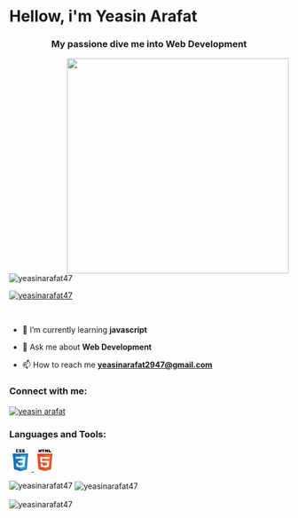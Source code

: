 <h1>Hellow, i'm Yeasin Arafat</h1>

<h3 align="center">My passione dive me into Web Development</h3>

<img align="right" alt="" class="bh ln na c" width="400" height="388" loading="eager" role="presentation" src="https://miro.medium.com/v2/resize:fit:1000/1*-ntL3Dsvc-dJ5cLGRtSuEw.gif">

<p align="left"> <img src="https://komarev.com/ghpvc/?username=yeasinarafat47&label=Profile%20views&color=0e75b6&style=flat" alt="yeasinarafat47" /> </p>

<p align="left"> <a href="https://github.com/ryo-ma/github-profile-trophy"><img src="https://github-profile-trophy.vercel.app/?username=yeasinarafat47" alt="yeasinarafat47" /></a> </p>

<p align="left"> <a href="https://twitter.com/" target="blank"><img src="https://img.shields.io/twitter/follow/?logo=twitter&style=for-the-badge" alt="" /></a> </p>

- 🌱 I’m currently learning **javascript**

- 💬 Ask me about **Web Development**

- 📫 How to reach me **yeasinarafat2947@gmail.com**

<h3 align="left">Connect with me:</h3>
<p align="left">
<a href="https://fb.com/yeasin arafat" target="blank"><img align="center" src="https://raw.githubusercontent.com/rahuldkjain/github-profile-readme-generator/master/src/images/icons/Social/facebook.svg" alt="yeasin arafat" height="30" width="40" /></a>
</p>

<h3 align="left">Languages and Tools:</h3>
<p align="left"> <a href="https://www.w3schools.com/css/" target="_blank" rel="noreferrer"> <img src="https://raw.githubusercontent.com/devicons/devicon/master/icons/css3/css3-original-wordmark.svg" alt="css3" width="40" height="40"/> </a> <a href="https://www.w3.org/html/" target="_blank" rel="noreferrer"> <img src="https://raw.githubusercontent.com/devicons/devicon/master/icons/html5/html5-original-wordmark.svg" alt="html5" width="40" height="40"/> </a> </p>

<p><img align="left" src="https://github-readme-stats.vercel.app/api/top-langs?username=yeasinarafat47&show_icons=true&locale=en&layout=compact" alt="yeasinarafat47" /></p>

<p>&nbsp;<img align="center" src="https://github-readme-stats.vercel.app/api?username=yeasinarafat47&show_icons=true&locale=en" alt="yeasinarafat47" /></p>

<p><img align="center" src="https://github-readme-streak-stats.herokuapp.com/?user=yeasinarafat47&" alt="yeasinarafat47" /></p>



